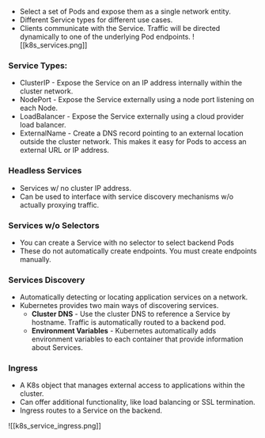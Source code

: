 - Select a set of Pods and expose them as a single network entity.
- Different Service types for different use cases.
- Clients communicate with the Service. Traffic will be directed dynamically to one of the underlying Pod endpoints.
![[k8s_services.png]]
### Service Types:
- ClusterIP - Expose the Service on an IP address internally within the cluster network.
- NodePort - Expose the Service externally using a node port listening on each Node.
- LoadBalancer - Expose the Service  externally using a cloud provider load balancer.
- ExternalName - Create a DNS record pointing to an external location outside the cluster network. This makes it easy for Pods to access an external URL or IP address.

### Headless Services
- Services w/ no cluster IP address.
- Can be used to interface with service discovery mechanisms w/o actually proxying traffic.

### Services w/o Selectors
- You can create a Service with no selector to select backend Pods
- These do not automatically create endpoints. You must create endpoints manually.

### Services Discovery
- Automatically detecting or locating application services on a network.
- Kubernetes provides two main ways of discovering services.
	- **Cluster DNS** - Use the cluster DNS to reference a Service by hostname. Traffic is automatically routed to a backend pod.
	- **Environment Variables** - Kubernetes automatically adds environment variables to each container that provide information about Services.

### Ingress
- A K8s object that manages external access to applications within the cluster.
- Can offer additional functionality, like load balancing or SSL termination.
- Ingress routes to a Service on the backend.

![[k8s_service_ingress.png]]

